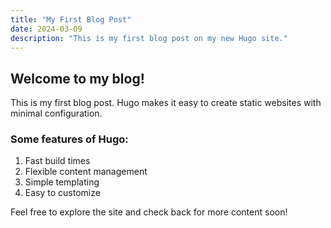 ```yaml
---
title: "My First Blog Post"
date: 2024-03-09
description: "This is my first blog post on my new Hugo site."
---
```


## Welcome to my blog!

This is my first blog post. Hugo makes it easy to create static websites with minimal configuration.

### Some features of Hugo:

1. Fast build times
2. Flexible content management
3. Simple templating
4. Easy to customize

Feel free to explore the site and check back for more content soon! 